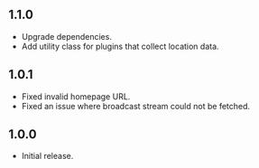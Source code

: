 ## 1.1.0

* Upgrade dependencies.
* Add utility class for plugins that collect location data.

## 1.0.1

* Fixed invalid homepage URL.
* Fixed an issue where broadcast stream could not be fetched.

## 1.0.0

* Initial release.
